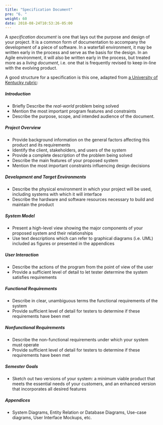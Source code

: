 ```yaml
---
title: "Specification Document"
pre: "6. "
weight: 60
date: 2018-08-24T10:53:26-05:00
---
```


A _specification document_ is one that lays out the purpose and design of your project.  It is a common form of documentation to accompany the development of a piece of software.  In a waterfall environment, it may be written early in the process and serve as the basis for the design.  In an Agile environment, it will also be written early in the process, but treated more as a _living document_, i.e. one that is frequently revised to keep in-line with the evolving product.

A good structure for a specification is this one, adapted from [a University of Kentucky rubric](http://selab.netlab.uky.edu/homepage/reqt-spec-CS499-reqts-rubric.pdf):

##### Introduction

* Briefly Describe the _real-world_ problem being solved
* Mention the most important program features and constraints
* Describe the purpose, scope, and intended audience of the document.

##### Project Overview

* Provide background information on the general factors affecting this product and its requirements
* Identify the client, stakeholders, and users of the system
* Provide a complete description of the problem being solved
* Describe the main features of your proposed system 
* Mention the most important constraints influencing design decisions

##### Development and Target Environments

* Describe the physical environment in which your project will be used, including systems with which it will interface
* Describe the hardware and software resources necessary to build and maintain the product 

##### System Model

* Present a high-level view showing the major components of your proposed system and their relationships
* Use text descriptions which can refer to graphical diagrams (i.e. UML) included as figures or presented in the appendices

##### User Interaction

* Describe the actions of the program from the point of view of the user
* Provide a sufficient level of detail to let tester determine the system satisfies requirements

##### Functional Requirements

* Describe in clear, unambiguous terms the functional requirements of the system
* Provide sufficient level of detail for testers to determine if these requirements have been met

##### Nonfunctional Requirements

* Describe the non-functional requirements under which your system must operate
* Provide sufficient level of detail for testers to determine if these requirements have been met

##### Semester Goals

* Sketch out two versions of your system: a minimum viable product that meets the essential needs of your customers, and an enhanced version that incorporates all desired features

##### Appendices

* System Diagrams, Entity Relation or Database Diagrams, Use-case diagrams, User Interface Mockups, etc.